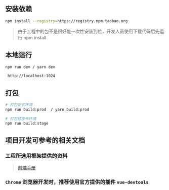 ## 安装依赖

```bash
npm install --registry=https://registry.npm.taobao.org
```
>由于工程中的包不是很好能一次性安装到位，开发人员使用下载代码后先运行 npm install

## 本地运行

```bash
npm run dev / yarn dev
```
```bash
 http://localhost:1024
```

## 打包

```bash
# 打包正式环境
npm run build:prod  / yarn build:prod

# 打包预发布环境
npm run build:stage 
```

## 项目开发可参考的相关文档

### 工程所选用框架提供的资料
>[前端手册](http://doc.ruoyi.vip/ruoyi-vue/document/qdsc.html#%E5%89%8D%E7%AB%AF%E6%89%8B%E5%86%8C)

### `Chrome` 浏览器开发时，推荐使用官方提供的插件 `vue-devtools`